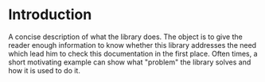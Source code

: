 # Introduction

A concise description of what the library does. The object is to give the reader enough information to know whether this library addresses the need which lead him to check this documentation in the first place. Often times, a short motivating example can show what "problem" the library solves and how it is used to do it.

